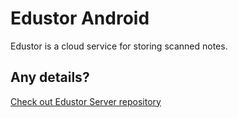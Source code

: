 # Edustor Android

Edustor is a cloud service for storing scanned notes.

## Any details?

[Check out Edustor Server repository](https://bitbucket.org/edustor/core)